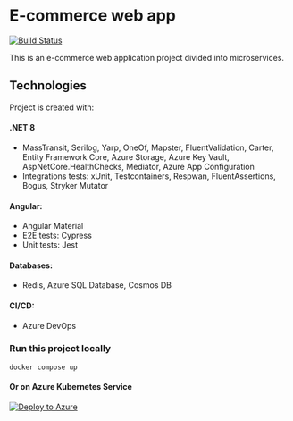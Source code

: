 # E-commerce web app
[![Build Status](https://dev.azure.com/lewy256/WebShop/_apis/build/status%2FRun%20Basket%20Api%20tests?branchName=master)](https://dev.azure.com/lewy256/WebShop/_build/latest?definitionId=36&branchName=master)

This is an e-commerce web application project divided into microservices.

## Technologies
Project is created with:
#### .NET 8
* MassTransit, Serilog, Yarp, OneOf, Mapster, FluentValidation, Carter,
  Entity Framework Core, Azure Storage, Azure Key Vault, AspNetCore.HealthChecks, Mediator, Azure App Configuration
* Integrations tests: xUnit, Testcontainers, Respwan, FluentAssertions, Bogus, Stryker Mutator
#### Angular:
* Angular Material
* E2E tests: Cypress
* Unit tests: Jest
#### Databases: 
* Redis, Azure SQL Database, Cosmos DB
#### CI/CD:
* Azure DevOps

### Run this project locally
```
docker compose up
```
#### Or on Azure Kubernetes Service
[![Deploy to Azure](https://aka.ms/deploytoazurebutton)](https://portal.azure.com/#create/Microsoft.Template/uri/https%3A%2F%2Fgithub.com%2Flewy256%2FWebShop%2Fblob%2Fmaster%2F.azure%2Finfrastructure%2Ftemplate.json)
